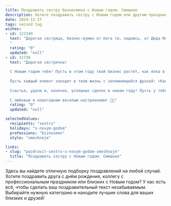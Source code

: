 ```yaml
---
title: Поздравить сестру бизнесмена с Новым годом. Смешное
description: Хотите поздравить сестру с Новым годом или другим праздником? Наш ИИ создаст незабываемое поздравление, а вы обязательно выделитесь среди других.  
date: 2024-12-27
tags: second tag
wishes:
- id: 123349
  text: "Дорогая сестрица, бизнес-вумен от бога (и, надеюсь, от Деда Мороза тоже)! С Новым годом! Желаю, чтобы в твоём портфеле прибавилось не только прибыли, но и свободного времени на отдых – например, на катание на коньках,  а не на гонки за очередным миллионом! Пусть все конкуренты в Новом году будут настолько предсказуемы, что ты будешь их обгонять налегке,  а шампанское льётся рекой не только на корпоративе!  Счастья, успехов и  чтобы  дедлайн  никогда не был  ближе, чем  новогодний салют!
  "
  rating: "0"
  updated: "null"
- id: 31736
  text: "Дорогая сестричка!
  
  С Новым годом тебя! Пусть в этом году твой бизнес растёт, как ёлка в лесу - быстрее, чем ты успеешь заказать новую мебель в офис! Желаю тебе таких же приятных неожиданностей, как день зарплаты в декабре и таких же лёгких сделок, как распродажа в магазине.
  
  Пусть каждый клиент заходит в твою жизнь с запомнившейся фразой: «Как же я раньше жил без твоих услуг?» Не забывай при этом про отдых! Пусть твоё рабочее время будет настолько увлекательным, что даже соблюдение трудового законодательства посчитает нужным сделать исключение!
  
  Счастья, удачи и, конечно, успешных сделок в новом году! Пусть у тебя будет столько клиентов, чтобы каждая встреча заканчивалась фейерверком и пониманием, что ты — бизнес-волшебница!
  
  С любовью и новогодним веселым настроением! 🥳✨"
  rating: "0"
  updated: "null"

selectedValues:
  recipients: "sestru"
  holidays: "s-novym-godom"
  professions: "biznesmen"
  style: "smeshnoje"

links:
- slug: "pozdravit-sestru-s-novym-godom-smeshnoje"
  title: "Поздравить сестру с Новым годом. Смешное"
---
```


Здесь вы найдете отличную подборку поздравлений на любой случай.
Хотите поздравить друга с днём рождения, коллегу с профессиональным праздником или близких с Новым годом? У нас есть всё, чтобы сделать ваш поздравительный текст незабываемым. Выбирайте нужную категорию и находите лучшие слова для ваших близких и друзей!
